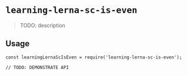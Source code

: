# `learning-lerna-sc-is-even`

> TODO: description

## Usage

```
const learningLernaScIsEven = require('learning-lerna-sc-is-even');

// TODO: DEMONSTRATE API
```
